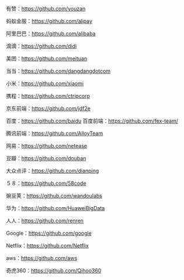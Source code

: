有赞：https://github.com/youzan

蚂蚁金服：https://github.com/alipay

阿里巴巴：https://github.com/alibaba

滴滴：https://github.com/didi

美团：https://github.com/meituan

当当：https://github.com/dangdangdotcom

小米：https://github.com/xiaomi

携程：https://github.com/ctripcorp

京东前端：https://github.com/jdf2e

百度：https://github.com/baidu
百度前端：https://github.com/fex-team/

腾讯前端：https://github.com/AlloyTeam

网易：https://github.com/netease

豆瓣：https://github.com/douban

大众点评：https://github.com/dianping

５８：https://github.com/58code


豌豆荚：https://github.com/wandoulabs

华为：https://github.com/HuaweiBigData

人人：https://github.com/renren

Google：https://github.com/google

Netflix：https://github.com/Netflix

aws：https://github.com/aws

奇虎360：https://github.com/Qihoo360
